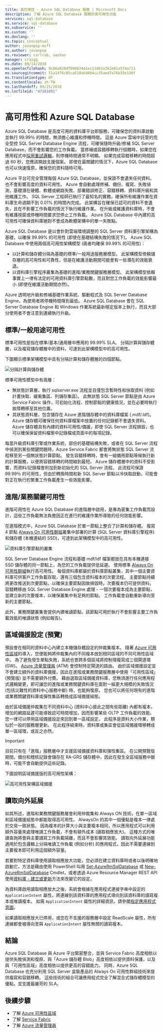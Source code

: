 ```yaml
---
title: 高可用性 - Azure SQL Database 服務 | Microsoft Docs
description: 了解 Azure SQL Database 服務的高可用性功能
services: sql-database
ms.service: sql-database
ms.subservice: ''
ms.custom: ''
ms.devlang: ''
ms.topic: conceptual
author: jovanpop-msft
ms.author: jovanpop
ms.reviewer: carlrab, sashan
manager: craigg
ms.date: 09/14/2018
ms.openlocfilehash: 9c06a028df098874a1ec12d83a362e01a5f4a711
ms.sourcegitcommit: 51a1476c85ca518a6d8b4cc35aed7a76b33e130f
ms.translationtype: HT
ms.contentlocale: zh-TW
ms.lasthandoff: 09/25/2018
ms.locfileid: "47161891"
---
```

# <a name="high-availability-and-azure-sql-database"></a>高可用性和 Azure SQL Database

Azure SQL Database 是高度可用的資料庫平台即服務，可確保您的資料庫啟動並執行 99.99％ 的時間，無須擔心維護和停機時間。 這是 Azure 雲端中託管的完全受控 SQL Server Database Engine 流程，可確保隨時升級/修補 SQL Server Database，而不會影響您的工作負載。 當修補或容錯移轉執行個體時，如果您在應用程式中[採用重試邏輯](sql-database-develop-overview.md#resiliency)，則停機時間通常不明顯。 如果完成容錯移轉的時間超過 60 秒，您應該開啟支援個案。 即使在最關鍵的情況下，Azure SQL Database 也可以快速復原，確保您的資料隨時可用。

Azure 平台可完全管理每個 Azure SQL Database，並保證不會遺失任何資料，也不會影響高度的資料可用性。 Azure 會自動處理修補、備份、複寫、失敗偵測，基礎潛在硬體、軟體或網路失敗、部署錯誤修正、容錯移轉、資料庫升級和其他維護工作。 SQL Server 工程師已執行了最知名的實務，確保所有維護作業在資料庫生命週期不到 0.01% 的時間內完成。 此架構旨在確保已認可的資料不會遺失，且在不影響工作負載的情況下執行維護作業。 在升級或維護資料庫時，不會有維護視窗或停機時間要求您停止工作負載。 Azure SQL Database 中內建的高可用性可確保資料庫絕對不會成為軟體架構中的單一失敗點。

Azure SQL Database 是以會針對雲端環境調整的 SQL Server 資料庫引擎架構為基礎，以確保 99.99% 的可用性 (即使在基礎結構失敗的情況下)。 Azure SQL Database 中使用兩個高可用性架構模型 (兩者均確保 99.99% 的可用性)：
- 以計算和儲存體分隔為基礎的標準/一般用途服務層模型。 此架構模型倚賴儲存層的高可用性和可靠性，但是在維護活動期間可能會有一些潛在的效能衰退。
- 以資料庫引擎程序叢集為基礎的進階/業務關鍵服務層模型。 此架構模型依賴事實上一律有法定的可用資料庫引擎節點數，而且對您工作負載的效能影響最小 (即使在維護活動期間亦然)。

Azure 透明地升級和修補基礎作業系統、驅動程式及 SQL Server Database Engine，為使用者將停機時間降到最低。 Azure SQL Database 會在 SQL Server Database Engine 和 Windows 作業系統最新穩定版本上執行，而且大部分使用者不會注意到連續執行升級。

## <a name="standardgeneral-purpose-availability"></a>標準/一般用途可用性

標準可用性是指在標準/基本/通用層中應用的 99.99% SLA。 分隔計算與儲存體層，以及複寫儲存體層中的資料，可達到此架構模型中的高可用性。

下圖顯示標準架構模型中具有分隔計算和儲存體層的四個節點。

![分隔計算與儲存體](media/sql-database-managed-instance/general-purpose-service-tier.png)

標準可用性模型中有兩層：

- 無狀態計算層，執行 sqlserver.exe 流程並且僅包含暫時性和快取資料 (例如計畫快取、緩衝集區、列儲存集區)。 此無狀態 SQL Server 節點是由 Azure Service Fabric 操作，可初始化流程、控制節點的健康情況，並在必要時執行故障轉移至其他位置。
- 具狀態資料層，包含儲存在 Azure 進階儲存體中的資料庫檔案 (.mdf/.ldf)。 Azure 儲存體可確保任何資料庫檔案中放置的任何記錄都不會遺失資料。 Azure 儲存體具有內建的資料可用性/備援，即使 SQL Server 流程損毀，也可以確保保留資料檔案中記錄檔或頁面中的每項記錄。

每當升級資料庫引擎或作業系統，部份的基礎結構失敗，或者在 SQL Server 流程中偵測到某些關鍵問題時，Azure Service Fabric 都會將無狀態 SQL Server 流程移至另一個無狀態計算節點。 發生容錯移轉時，會有一組備用節點等候執行新的計算服務，以便將容錯移轉的時間縮到最短。 Azure 儲存體層中的資料不受影響，而資料/記錄檔會附加到新初始化的 SQL Server 流程。 此流程可保證 99.99％ 的可用性，但由於轉換時間和新 SQL Server 節點以冷快取啟動，可能會對正在執行的繁重工作負載產生一些效能影響。

## <a name="premiumbusiness-critical-availability"></a>進階/業務關鍵可用性

進階可用性在 Azure SQL Database 的進階層中啟用，是專為密集工作負載而設計，這些工作負載無法負擔因正在進行的維護作業所導致的任何效能影響。

在進階模式中，Azure SQL Database 於單一節點上整合了計算和儲存體。 複寫 4 節點 [Always On 可用性群組](https://docs.microsoft.com/sql/database-engine/availability-groups/windows/overview-of-always-on-availability-groups-sql-server)叢集中部署的計算 (SQL Server 資料庫引擎程序) 和儲存體 (本機連結的 SSD)，可達到此架構模型中的高可用性。

![資料庫引擎節點的叢集](media/sql-database-managed-instance/business-critical-service-tier.png)

SQL Server Database Engine 流程和基礎 mdf/ldf 檔案都放在具有本機連接 SSD 儲存體的同一節點上，為您的工作負載提供低延遲。 使用標準 [Always On 可用性群組](https://docs.microsoft.com/sql/database-engine/availability-groups/windows/overview-of-always-on-availability-groups-sql-server)執行高可用性。 每個資料庫都屬於資料庫節點叢集，其中一個主要資料庫可供客戶工作負載存取，還有三個包含資料複本的次要流程。 主要節點持續將更改推送到次要節點，以確保主要節點因故損毀時，次要複本仍可提供資料。 容錯轉移由 SQL Server Database Engine 處理 - 一個次要複本成為主要節點，並建立新的次要複本，以確保叢集中有足夠的節點。 工作負載會自動重新導向至新的主要節點。

此外，業務關鍵叢集會提供內建唯讀節點，該節點可用於執行不會影響主要工作負載效能的唯讀狀態 (例如報告)。 

## <a name="zone-redundant-configuration-preview"></a>區域備援設定 (預覽)

預設會在相同的資料中心內建立本機儲存體設定的仲裁集複本。 隨著 [Azure 可用性區域](../availability-zones/az-overview.md)的導入，您便能夠將仲裁集內的不同複本放到相同區域的不同可用性區域中。 為了避免發生單點失敗，系統也會跨多個區域將控制環複寫成三個閘道環 (GW)。 [Azure 流量管理員](../traffic-manager/traffic-manager-overview.md) (ATM) 會控制特定閘道的路由。 由於區域備援設定並不會建立額外的資料庫備援，因此在進階或業務關鍵服務層中使用「可用性區域」(預覽版) 並不需要額外付費。 藉由選取區域備援資料庫，您無須進行任何應用程式邏輯變更，即可讓您的進階或業務關鍵資料庫在面對一組更大規模的失敗情況 (包括災難性的資料中心服務中斷) 時，也能夠復原。 您也可以將任何現有的進階或業務關鍵資料庫或彈性集區轉換成區域備援組態。

由於區域備援仲裁集在不同資料中心 (資料中心彼此之間有些距離) 內都有複本，增加的網路延遲可能導致認可時間增加，因而影響某些 OLTP 工作負載的效能。 您一律可以停用區域備援設定來回到單一區域設定。 此程序是資料大小作業，類似於一般的服務層更新。 在此程序結束時，資料庫或集區會從區域備援環移轉成單一區域環，或反之亦然。

> [!IMPORTANT]
> 目前只有在「進階」服務層中才支援區域備援資料庫和彈性集區。 在公開預覽版期間，備份和稽核記錄會儲存在 RA-GRS 儲存體中，因此在發生全區域服務中斷時，可能不會自動提供這些記錄。 

下圖說明區域備援版的高可用性架構：
 
![高可用性架構區域備援](./media/sql-database-high-availability/high-availability-architecture-zone-redundant.png)

## <a name="read-scale-out"></a>讀取向外延展
如其所述，進階和業務關鍵服務層會利用仲裁集和 Always ON 技術，在單一區域和區域備援組態中都能取得高可用性。 AlwaysOn 的其中一個優點是複本一律處於交易一致狀態。 因為複本的計算大小與主要複本相同，所以應用程式可以利用額外容量來處理唯讀工作負載，不會有額外成本 (讀取相應放大)。 這種方式的唯讀查詢將會與主要讀寫工作負載隔離，而且不會影響其效能。 讀取向外延展功能適用於包含邏輯上分隔唯讀工作負載 (例如分析) 的應用程式，因此不需要連線到主要複本即可利用這個額外容量。 

若要對特定資料庫使用讀取相應放大功能，您必須在建立資料庫時或者以後明確地啟動它，方法是藉由使用 PowerShell 叫用 [Set-AzureRmSqlDatabase](/powershell/module/azurerm.sql/set-azurermsqldatabase) 或 [New-AzureRmSqlDatabase](/powershell/module/azurerm.sql/new-azurermsqldatabase) Cmdlet，或者透過 Azure Resource Manager REST API 使用[資料庫 - 建立或更新](/rest/api/sql/databases/createorupdate)方法來改變它的設定。

為資料庫啟用讀取相應放大之後，系統會根據在應用程式連接字串中設定的 `ApplicationIntent` 屬性，將連線到該資料庫的應用程式導向到該資料庫的讀寫複本或唯讀複本。 如需 `ApplicationIntent` 屬性的詳細資訊，請參閱[指定應用程式意圖](https://docs.microsoft.com/sql/relational-databases/native-client/features/sql-server-native-client-support-for-high-availability-disaster-recovery#specifying-application-intent)。 

如果讀取相應放大已停用，或您在不支援的服務層中設定 ReadScale 屬性，所有連線都會被導向至與 `ApplicationIntent` 屬性無關的讀寫複本。

## <a name="conclusion"></a>結論
Azure SQL Database 與 Azure 平台緊密整合，並與 Service Fabric 高度相依以提供失敗偵測和復原、與「Azure 儲存體 Blob」高度相依以提供資料保護，以及與「可用性區域」高度相依以提供更高的容錯能力。 同時，Azure SQL Database 也充分利用 SQL Server 盒裝產品的 Always On 可用性群組技術來提供複寫和容錯移轉。 這些技術的組合可讓應用程式完全了解混合式儲存體模型的優點，並支援最嚴苛的 SLA。 

## <a name="next-steps"></a>後續步驟

- 了解 [Azure 可用性區域](../availability-zones/az-overview.md)
- 了解 [Service Fabric](../service-fabric/service-fabric-overview.md)
- 了解 [Azure 流量管理員](../traffic-manager/traffic-manager-overview.md) 
